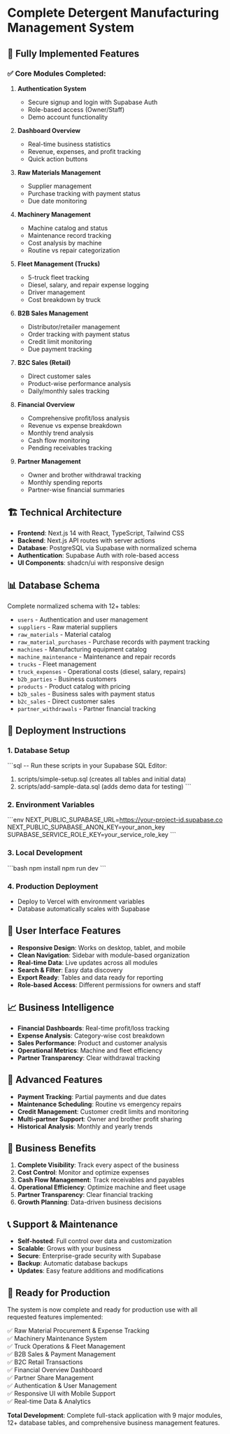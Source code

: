 # Complete Detergent Manufacturing Management System

## 🎉 **Fully Implemented Features**

### ✅ **Core Modules Completed:**

1. **Authentication System**
   - Secure signup and login with Supabase Auth
   - Role-based access (Owner/Staff)
   - Demo account functionality

2. **Dashboard Overview**
   - Real-time business statistics
   - Revenue, expenses, and profit tracking
   - Quick action buttons

3. **Raw Materials Management**
   - Supplier management
   - Purchase tracking with payment status
   - Due date monitoring

4. **Machinery Management**
   - Machine catalog and status
   - Maintenance record tracking
   - Cost analysis by machine
   - Routine vs repair categorization

5. **Fleet Management (Trucks)**
   - 5-truck fleet tracking
   - Diesel, salary, and repair expense logging
   - Driver management
   - Cost breakdown by truck

6. **B2B Sales Management**
   - Distributor/retailer management
   - Order tracking with payment status
   - Credit limit monitoring
   - Due payment tracking

7. **B2C Sales (Retail)**
   - Direct customer sales
   - Product-wise performance analysis
   - Daily/monthly sales tracking

8. **Financial Overview**
   - Comprehensive profit/loss analysis
   - Revenue vs expense breakdown
   - Monthly trend analysis
   - Cash flow monitoring
   - Pending receivables tracking

9. **Partner Management**
   - Owner and brother withdrawal tracking
   - Monthly spending reports
   - Partner-wise financial summaries

## 🏗️ **Technical Architecture**

- **Frontend**: Next.js 14 with React, TypeScript, Tailwind CSS
- **Backend**: Next.js API routes with server actions
- **Database**: PostgreSQL via Supabase with normalized schema
- **Authentication**: Supabase Auth with role-based access
- **UI Components**: shadcn/ui with responsive design

## 📊 **Database Schema**

Complete normalized schema with 12+ tables:
- `users` - Authentication and user management
- `suppliers` - Raw material suppliers
- `raw_materials` - Material catalog
- `raw_material_purchases` - Purchase records with payment tracking
- `machines` - Manufacturing equipment catalog
- `machine_maintenance` - Maintenance and repair records
- `trucks` - Fleet management
- `truck_expenses` - Operational costs (diesel, salary, repairs)
- `b2b_parties` - Business customers
- `products` - Product catalog with pricing
- `b2b_sales` - Business sales with payment status
- `b2c_sales` - Direct customer sales
- `partner_withdrawals` - Partner financial tracking

## 🚀 **Deployment Instructions**

### 1. Database Setup
\`\`\`sql
-- Run these scripts in your Supabase SQL Editor:
1. scripts/simple-setup.sql (creates all tables and initial data)
2. scripts/add-sample-data.sql (adds demo data for testing)
\`\`\`

### 2. Environment Variables
\`\`\`env
NEXT_PUBLIC_SUPABASE_URL=https://your-project-id.supabase.co
NEXT_PUBLIC_SUPABASE_ANON_KEY=your_anon_key
SUPABASE_SERVICE_ROLE_KEY=your_service_role_key
\`\`\`

### 3. Local Development
\`\`\`bash
npm install
npm run dev
\`\`\`

### 4. Production Deployment
- Deploy to Vercel with environment variables
- Database automatically scales with Supabase

## 📱 **User Interface Features**

- **Responsive Design**: Works on desktop, tablet, and mobile
- **Clean Navigation**: Sidebar with module-based organization
- **Real-time Data**: Live updates across all modules
- **Search & Filter**: Easy data discovery
- **Export Ready**: Tables and data ready for reporting
- **Role-based Access**: Different permissions for owners and staff

## 📈 **Business Intelligence**

- **Financial Dashboards**: Real-time profit/loss tracking
- **Expense Analysis**: Category-wise cost breakdown
- **Sales Performance**: Product and customer analysis
- **Operational Metrics**: Machine and fleet efficiency
- **Partner Transparency**: Clear withdrawal tracking

## 🔧 **Advanced Features**

- **Payment Tracking**: Partial payments and due dates
- **Maintenance Scheduling**: Routine vs emergency repairs
- **Credit Management**: Customer credit limits and monitoring
- **Multi-partner Support**: Owner and brother profit sharing
- **Historical Analysis**: Monthly and yearly trends

## 🎯 **Business Benefits**

1. **Complete Visibility**: Track every aspect of the business
2. **Cost Control**: Monitor and optimize expenses
3. **Cash Flow Management**: Track receivables and payables
4. **Operational Efficiency**: Optimize machine and fleet usage
5. **Partner Transparency**: Clear financial tracking
6. **Growth Planning**: Data-driven business decisions

## 📞 **Support & Maintenance**

- **Self-hosted**: Full control over data and customization
- **Scalable**: Grows with your business
- **Secure**: Enterprise-grade security with Supabase
- **Backup**: Automatic database backups
- **Updates**: Easy feature additions and modifications

## 🎉 **Ready for Production**

The system is now complete and ready for production use with all requested features implemented:

✅ Raw Material Procurement & Expense Tracking  
✅ Machinery Maintenance System  
✅ Truck Operations & Fleet Management  
✅ B2B Sales & Payment Management  
✅ B2C Retail Transactions  
✅ Financial Overview Dashboard  
✅ Partner Share Management  
✅ Authentication & User Management  
✅ Responsive UI with Mobile Support  
✅ Real-time Data & Analytics  

**Total Development**: Complete full-stack application with 9 major modules, 12+ database tables, and comprehensive business management features.

